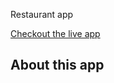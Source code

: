 <p>Restaurant app</p>

<a href="restaurant.stellijanos.com">Checkout the live app</a>

## About this app

<!-- The restaurant app its a basic  -->

